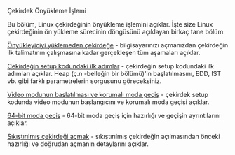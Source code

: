 Çekirdek Önyükleme İşlemi

Bu bölüm, Linux çekirdeğinin önyükleme işlemini açıklar. İşte size Linux çekirdeğinin ön yükleme sürecinin döngüsünü açıklayan birkaç tane bölüm:

[Önyükleyiciyi yüklemeden çekirdeğe](https://github.com/ayyucedemirbas/linux-insides_Turkish/blob/master/Booting/linux-bootstrap-1.md) -  bilgisayarınızı açmanızdan çekirdeğin ilk talimatının çalışmasına kadar gerçekleşen tüm aşamaları açıklar.

[Çekirdeğin setup kodundaki ilk adımlar](https://github.com/0xAX/linux-insides/blob/master/Booting/linux-bootstrap-2.md) - çekirdeğin setup kodundaki ilk adımları açıklar. Heap (ç.n -belleğin bir bölümü)'in başlatılmasını, EDD, IST vb. gibi farklı parametrelerin sorgusunu göreceksiniz. 

[Video modunun başlatılması ve korumalı moda geçiş](https://github.com/0xAX/linux-insides/blob/master/Booting/linux-bootstrap-3.md) -  çekirdek setup kodunda video modunun başlangıcını ve korumalı moda geçişi açıklar.

[64-bit moda geçiş](https://github.com/0xAX/linux-insides/blob/master/Booting/linux-bootstrap-4.md) - 64-bit moda geçiş için hazırlığı  ve geçişin ayrıntılarını açıklar.

[Sıkıştırılmış çekirdeği açmak](https://github.com/0xAX/linux-insides/blob/master/Booting/linux-bootstrap-5.md) - sıkıştırılmış çekirdeğin açılmasından önceki hazırlığı ve doğrudan açmanın detaylarını açıklar.
